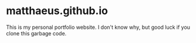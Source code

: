 # matthaeus.github.io

This is my personal portfolio website. I don't know why, but good luck if you clone this garbage code.
